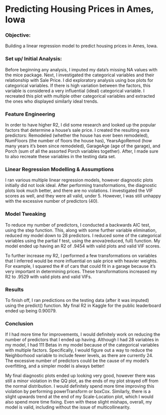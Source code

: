 # Predicting Housing Prices in Ames, Iowa

### Objective:
Building a linear regression model to predict housing prices in Ames, Iowa.

### Set up/ Initial Analysis:
Before beginning any analysis, I imputed my data’s missing NA values with the mice package.
Next, I investigated the categorical variables and their relationship with Sale Price. I did exploratory analysis using box plots for categorical variables. If there is high variation between the factors, this variable is considered a very influential (ideal) categorical variable. I recreated this plot with multiple other categorical variables and extracted the ones who displayed similarly ideal trends.

### Feature Engineering
In order to have higher R2, I did some research and looked up the popular factors that determine a house’s sale price. I created the resulting exra predictors: Remodeled (whether the house has ever been remodeled), NumFloors (the number of floors the house has), YearsAgoRemod (how many years it’s been since remodeled), GarageAge (age of the garage), and Porch (sum of all the assorted Porch variables together). After, I made sure to also recreate these variables in the testing data set.

### Linear Regression Modelling & Assumptions
I ran various multiple linear regression models, however diagnostic plots initially did not look ideal. After performing transformations, the diagnostic plots look much better, and there are no violations. I investigated the VIF scores as well, and they were all valid, under 5. However, I was still unhappy with the excessive number of predictors (40).

### Model Tweaking
To reduce my number of predictors, I conducted a backwards AIC test, using the step function. This, along with some further variable elimination, reduced my model down to 28 predictors. I reduced some of the categorical variables using the partial f test, using the anova(reduced, full) function. My model ended up having an R2 of .9454 with valid plots and valid VIF scores.

To further increase my R2, I performed a few transformations on variables that I inferred would be more influential on sale price with heavier weights. For example, I squared the # of cars that could fit in a garage because it’s very important in determining prices. These transformations increased my R2 to .9529 with valid plots and valid VIFs.

### Results
To finish off, I ran predictions on the testing data (after it was imputed) using the predict() function. My final R2 in Kaggle for the public leaderboard ended up being 0.90079.

### Conclusion
If I had more time for improvements, I would definitely work on reducing the number of predictors that I ended up having. Although I had 28 variables in my model, I had 111 Betas in my model because of the categorical variables with multiple factors. Specifically, I would figure out a way to reduce the Neighborhood variable to include fewer levels, as there are currently 24. The excessive number of predictors could be the cause of my model’s overfitting, and a simpler model is always better!

My final diagnostic plots ended up looking very good, however there was still a minor violation in the QQ plot, as the ends of my plot strayed off from the normal distribution. I would definitely spend more time improving this violation by performing powerTransform or boxCox. Similarly, there is a slight upwards trend at the end of my Scale-Location plot, which I would also spend more time fixing. Even with these slight mishaps, overall, my model is valid, including without the issue of multicollinearity.
